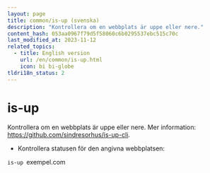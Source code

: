 ```yaml
---
layout: page
title: common/is-up (svenska)
description: "Kontrollera om en webbplats är uppe eller nere."
content_hash: 053aa0967f79d5f58060c6b0295537ebc515c70c
last_modified_at: 2023-11-12
related_topics:
  - title: English version
    url: /en/common/is-up.html
    icon: bi bi-globe
tldri18n_status: 2
---
```

# is-up

Kontrollera om en webbplats är uppe eller nere.
Mer information: <https://github.com/sindresorhus/is-up-cli>.

- Kontrollera statusen för den angivna webbplatsen:

`is-up `<span class="tldr-var badge badge-pill bg-dark-lm bg-white-dm text-white-lm text-dark-dm font-weight-bold">exempel.com</span>
